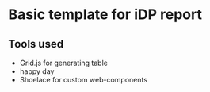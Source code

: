 # Basic template for iDP report

## Tools used
- Grid.js for generating table
- happy day
- Shoelace for custom web-components
